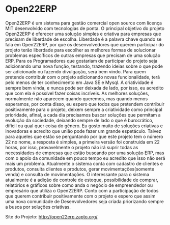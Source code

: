 # Open22ERP

Open22ERP é um sistema para gestão comercial open source com licença MIT desenvolvido
com tecnologias de ponta. O principal objetivo do projeto Open22ERP é oferecer uma solução
simples e criativa para empresas que precisam de liberdade de escolha. Liberdade é a palavra
chave quando se fala em Open22ERP, por que os desenvolvedores que querem participar do
projeto terão liberdade para escolher as melhores formas de solucionar problemas específicos
de outras empresas que precisam de uma solução ERP. Para os Programadores que gostariam de participar
do projeto seja adicionando uma nova função, testando, trazendo ideias sobre o que pode ser adicionado ou
fazendo divulgação, será bem vindo. Para quem pretende contribuir com o projeto adicionando novas 
funcionalidade, terá pelo menos de ter conhecimento em Java SE e Mysql. A criatividade é sempre bem vinda, e nunca pode
ser deixada de lado, por isso, eu acredito que com ela é possível fazer coisas incríveis. As melhores soluções, 
normalmente não aparecem quando queremos, mas quando menos esperamos, por conta disso, eu espero que todos que pretendem 
contribuir positivamente para o projeto, deixem sempre a criatividade como principal prioridade, afinal, a cada dia precisamos
buscar soluções que permitam a evolução da sociedade, deixando sempre de lado o que é burocrático, difícil ou qual quer
coisa do gênero. Eu gosto muito de soluções criativas e inovadoras e acredito que união pode fazer um grande
espetáculo. Talvez para aqueles que estão se perguntando por que este projeto tem o número 22 no nome, a resposta
é simples, a primeira versão foi construida em 22 horas, por isso, provavelmente o projeto não irá suprir todas
as necessidades de empresas que estão buscando por uma solução ERP, mas com o apoio da comunidade em pouco tempo
eu acredito que isso não será mais um problema. Atualmente o sistema conta com cadastro de clientes e produtos, consulta 
clientes e produtos, gerar movimentações(somente venda) e consulta de movimentações. O interessante para o sistema
atualmente é a adição de controle de estoque, possibilidade de comprar, relatórios e gráficos sobre como
anda o negócio de empreendedor ou empresário que utiliza o Open22ERP. Conto com a participação de todos
que querem contribuir positivamente com o projeto e espero que assim uma nova comunidade de Desenvolvedores
seja criada priorizando sempre a busca por soluções criativas.

Site do Projeto: http://open22erp.zapto.org/

